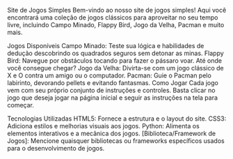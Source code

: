 Site de Jogos Simples
Bem-vindo ao nosso site de jogos simples! Aqui você encontrará uma coleção de jogos clássicos para aproveitar no seu tempo livre, incluindo Campo Minado, Flappy Bird, Jogo da Velha, Pacman e muito mais.

Jogos Disponíveis
Campo Minado: Teste sua lógica e habilidades de dedução descobrindo os quadrados seguros sem detonar as minas.
Flappy Bird: Navegue por obstáculos tocando para fazer o pássaro voar. Até onde você consegue chegar?
Jogo da Velha: Divirta-se com um jogo clássico de X e O contra um amigo ou o computador.
Pacman: Guie o Pacman pelo labirinto, devorando pellets e evitando fantasmas.
Como Jogar
Cada jogo vem com seu próprio conjunto de instruções e controles. Basta clicar no jogo que deseja jogar na página inicial e seguir as instruções na tela para começar.

Tecnologias Utilizadas
HTML5: Fornece a estrutura e o layout do site.
CSS3: Adiciona estilos e melhorias visuais aos jogos.
Python: Alimenta os elementos interativos e a mecânica dos jogos.
[Biblioteca/Framework de Jogos]: Mencione quaisquer bibliotecas ou frameworks específicos usados para o desenvolvimento de jogos.
